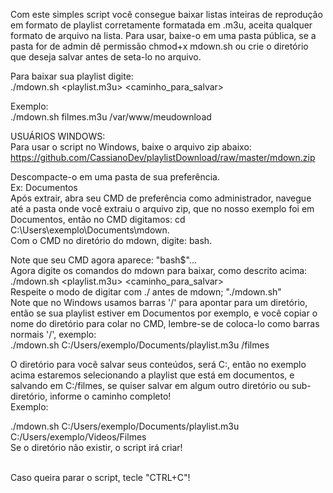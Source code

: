 Com este simples script você consegue baixar listas inteiras de reprodução em formato de playlist corretamente formatada em .m3u,
aceita qualquer formato de arquivo na lista.
Para usar, baixe-o em uma pasta pública, se a pasta for de admin dê permissão chmod+x mdown.sh 
ou crie o diretório que deseja salvar antes de seta-lo no arquivo.

Para baixar sua playlist digite: <br>
./mdown.sh <playlist.m3u> <caminho_para_salvar>

Exemplo:<br>
./mdown.sh filmes.m3u /var/www/meudownload


USUÁRIOS WINDOWS:<br>
Para usar o script no Windows, baixe o arquivo zip abaixo: <br>
https://github.com/CassianoDev/playlistDownload/raw/master/mdown.zip

Descompacte-o em uma pasta de sua preferência.<br>
Ex: Documentos <br>
Após extrair, abra seu CMD de preferência como administrador, navegue até a pasta onde você extraiu o arquivo zip, que no nosso exemplo foi em Documentos, então no CMD digitamos: cd C:\Users\exemplo\Documents\mdown.<br>
Com o CMD no diretório do mdown, digite: bash.<br>

Note que seu CMD agora aparece: "bash$"...<br>
Agora digite os comandos do mdown para baixar, como descrito acima:<br>
./mdown.sh <playlist.m3u> <caminho_para_salvar> <br>
Respeite o modo de digitar com ./ antes de mdown; "./mdown.sh"<br>
Note que no Windows usamos barras '/' para apontar para um diretório, então se sua playlist estiver em Documentos por exemplo, e você copiar o nome do diretório para colar no CMD, lembre-se de coloca-lo como barras normais '/', exemplo:<br>
./mdown.sh C:/Users/exemplo/Documents/playlist.m3u /filmes
<br>

O diretório para você salvar seus conteúdos, será C:, então no exemplo acima estaremos selecionando a playlist que está em documentos, e salvando em C:/filmes, se quiser salvar em algum outro diretório ou sub-diretório, informe o caminho completo!<br>
Exemplo:<br>

./mdown.sh C:/Users/exemplo/Documents/playlist.m3u C:/Users/exemplo/Videos/Filmes<br>
Se o diretório não existir, o script irá criar!<br>
<br>

Caso queira parar o script, tecle "CTRL+C"!

